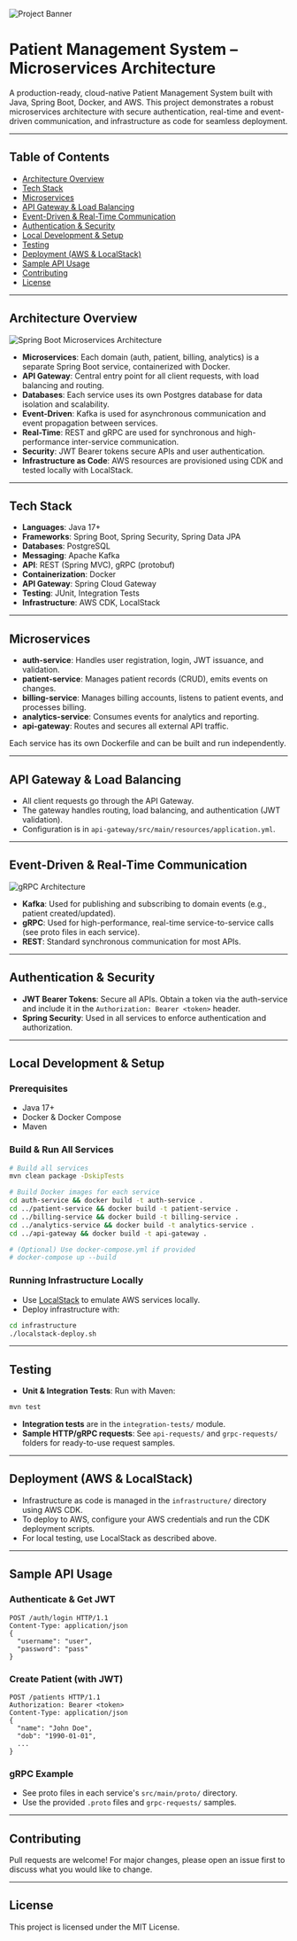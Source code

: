 ![Project Banner](docs/Banner.png)
# Patient Management System – Microservices Architecture

A production-ready, cloud-native Patient Management System built with Java, Spring Boot, Docker, and AWS. This project demonstrates a robust microservices architecture with secure authentication, real-time and event-driven communication, and infrastructure as code for seamless deployment.

---

## Table of Contents
- [Architecture Overview](#architecture-overview)
- [Tech Stack](#tech-stack)
- [Microservices](#microservices)
- [API Gateway & Load Balancing](#api-gateway--load-balancing)
- [Event-Driven & Real-Time Communication](#event-driven--real-time-communication)
- [Authentication & Security](#authentication--security)
- [Local Development & Setup](#local-development--setup)
- [Testing](#testing)
- [Deployment (AWS & LocalStack)](#deployment-aws--localstack)
- [Sample API Usage](#sample-api-usage)
- [Contributing](#contributing)
- [License](#license)

---

## Architecture Overview

![Spring Boot Microservices Architecture](docs/SpringBootArchitecture.png)

- **Microservices**: Each domain (auth, patient, billing, analytics) is a separate Spring Boot service, containerized with Docker.
- **API Gateway**: Central entry point for all client requests, with load balancing and routing.
- **Databases**: Each service uses its own Postgres database for data isolation and scalability.
- **Event-Driven**: Kafka is used for asynchronous communication and event propagation between services.
- **Real-Time**: REST and gRPC are used for synchronous and high-performance inter-service communication.
- **Security**: JWT Bearer tokens secure APIs and user authentication.
- **Infrastructure as Code**: AWS resources are provisioned using CDK and tested locally with LocalStack.

---

## Tech Stack
- **Languages**: Java 17+
- **Frameworks**: Spring Boot, Spring Security, Spring Data JPA
- **Databases**: PostgreSQL
- **Messaging**: Apache Kafka
- **API**: REST (Spring MVC), gRPC (protobuf)
- **Containerization**: Docker
- **API Gateway**: Spring Cloud Gateway
- **Testing**: JUnit, Integration Tests
- **Infrastructure**: AWS CDK, LocalStack

---

## Microservices

- **auth-service**: Handles user registration, login, JWT issuance, and validation.
- **patient-service**: Manages patient records (CRUD), emits events on changes.
- **billing-service**: Manages billing accounts, listens to patient events, and processes billing.
- **analytics-service**: Consumes events for analytics and reporting.
- **api-gateway**: Routes and secures all external API traffic.

Each service has its own Dockerfile and can be built and run independently.

---

## API Gateway & Load Balancing
- All client requests go through the API Gateway.
- The gateway handles routing, load balancing, and authentication (JWT validation).
- Configuration is in `api-gateway/src/main/resources/application.yml`.

---

## Event-Driven & Real-Time Communication

![gRPC Architecture](docs/gRPC_Architecture.png)

- **Kafka**: Used for publishing and subscribing to domain events (e.g., patient created/updated).
- **gRPC**: Used for high-performance, real-time service-to-service calls (see proto files in each service).
- **REST**: Standard synchronous communication for most APIs.

---

## Authentication & Security
- **JWT Bearer Tokens**: Secure all APIs. Obtain a token via the auth-service and include it in the `Authorization: Bearer <token>` header.
- **Spring Security**: Used in all services to enforce authentication and authorization.

---

## Local Development & Setup

### Prerequisites
- Java 17+
- Docker & Docker Compose
- Maven

### Build & Run All Services
```sh
# Build all services
mvn clean package -DskipTests

# Build Docker images for each service
cd auth-service && docker build -t auth-service .
cd ../patient-service && docker build -t patient-service .
cd ../billing-service && docker build -t billing-service .
cd ../analytics-service && docker build -t analytics-service .
cd ../api-gateway && docker build -t api-gateway .

# (Optional) Use docker-compose.yml if provided
# docker-compose up --build
```

### Running Infrastructure Locally
- Use [LocalStack](https://github.com/localstack/localstack) to emulate AWS services locally.
- Deploy infrastructure with:
```sh
cd infrastructure
./localstack-deploy.sh
```

---

## Testing
- **Unit & Integration Tests**: Run with Maven:
```sh
mvn test
```
- **Integration tests** are in the `integration-tests/` module.
- **Sample HTTP/gRPC requests**: See `api-requests/` and `grpc-requests/` folders for ready-to-use request samples.

---

## Deployment (AWS & LocalStack)
- Infrastructure as code is managed in the `infrastructure/` directory using AWS CDK.
- To deploy to AWS, configure your AWS credentials and run the CDK deployment scripts.
- For local testing, use LocalStack as described above.

---

## Sample API Usage

### Authenticate & Get JWT
```http
POST /auth/login HTTP/1.1
Content-Type: application/json
{
  "username": "user",
  "password": "pass"
}
```

### Create Patient (with JWT)
```http
POST /patients HTTP/1.1
Authorization: Bearer <token>
Content-Type: application/json
{
  "name": "John Doe",
  "dob": "1990-01-01",
  ...
}
```

### gRPC Example
- See proto files in each service's `src/main/proto/` directory.
- Use the provided `.proto` files and `grpc-requests/` samples.

---

## Contributing
Pull requests are welcome! For major changes, please open an issue first to discuss what you would like to change.

---

## License
This project is licensed under the MIT License.
